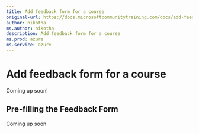 ```yaml
---
title: Add feedback form for a course
original-url: https://docs.microsoftcommunitytraining.com/docs/add-feedback-form-for-a-course
author: nikotha
ms.author: nikotha
description: Add feedback form for a course
ms.prod: azure
ms.service: azure
---
```



# Add feedback form for a course

Coming up soon!
## Pre-filling the Feedback Form
Coming up soon
